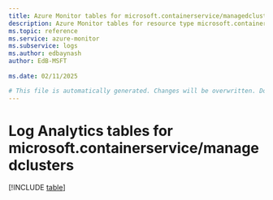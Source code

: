 ```yaml
---
title: Azure Monitor tables for microsoft.containerservice/managedclusters
description: Azure Monitor tables for resource type microsoft.containerservice/managedclusters
ms.topic: reference
ms.service: azure-monitor
ms.subservice: logs
ms.author: edbaynash
author: EdB-MSFT
   
ms.date: 02/11/2025

# This file is automatically generated. Changes will be overwritten. Do not change this file directly.
---
```


# Log Analytics tables for microsoft.containerservice/managedclusters  

[!INCLUDE [table](~/reusable-content/ce-skilling/azure/includes/azure-monitor/reference/tables/microsoft-containerservice_managedclusters-include.md)]

